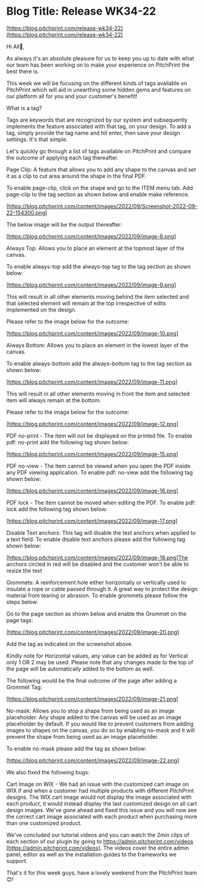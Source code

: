 # **Blog Title**: Release WK34-22

[https://blog.pitchprint.com/release-wk34-22](https://blog.pitchprint.com/release-wk34-22)

Hi All👋,

As always it's an absolute pleasure for us to keep you up to date with what our team has been working on to make your experience on
PitchPrint the best there is.

This week we will be focusing on the different kinds of tags available on PitchPrint which will aid in unearthing some hidden gems and
features on our platform all for you and your customer's benefit!

What is a tag?

Tags are keywords that are recognized by our system and subsequently implements the feature associated with that tag, on your design. To add
a tag, simply provide the tag name and hit enter, then save your design settings. It's that simple.

Let's quickly go through a list of tags available on PitchPrint and compare the outcome of applying each tag thereafter.

Page Clip: A feature that allows you to add any shape to the canvas and set it as a clip to cut area around the shape in the final PDF.

To enable page-clip, click on the shape and go to the ITEM menu tab. Add page-clip to the tag section as shown below and enable make
reference.

[https://blog.pitchprint.com/content/images/2022/09/Screenshot-2022-09-22-154300.png]

The below image will be the output thereafter:

[https://blog.pitchprint.com/content/images/2022/09/image-8.png]

Always Top: Allows you to place an element at the topmost layer of the canvas.

To enable always-top add the always-top tag to the tag section as shown below:

[https://blog.pitchprint.com/content/images/2022/09/image-9.png]

This will result in all other elements moving behind the item selected and that selected element will remain at the top irrespective of
edits implemented on the design.

Please refer to the image below for the outcome:

[https://blog.pitchprint.com/content/images/2022/09/image-10.png]

Always Bottom: Allows you to place an element in the lowest layer of the canvas.

To enable always-bottom add the always-bottom tag to the tag section as shown below:

[https://blog.pitchprint.com/content/images/2022/09/image-11.png]

This will result in all other elements moving in front the item and selected item will always remain at the bottom.

Please refer to the image below for the outcome:

[https://blog.pitchprint.com/content/images/2022/09/image-12.png]


PDF no-print - The item will not be displayed on the printed file. To enable pdf: no-print add the following tag shown below:

[https://blog.pitchprint.com/content/images/2022/09/image-15.png]


PDF no-view - The item cannot be viewed when you open the PDF inside any PDF viewing application. To enable pdf: no-view add the following
tag shown below:

[https://blog.pitchprint.com/content/images/2022/09/image-16.png]


PDF lock - The item cannot be moved when editing the PDF. To enable pdf: lock add the following tag shown below:

[https://blog.pitchprint.com/content/images/2022/09/image-17.png]



Disable Text anchors: This tag will disable the text anchors when applied to a text field. To enable disable text anchors please add the
following tag shown below:

[https://blog.pitchprint.com/content/images/2022/09/image-18.png]The anchors circled in red will be disabled and the customer won't be able
to resize the text

Grommets: A reinforcement hole either horizontally or vertically used to insulate a rope or cable passed through it. A great way to protect
the design material from tearing or abrasion. To enable grommets please follow the steps below:

Go to the page section as shown below and enable the Grommet on the page tags:

[https://blog.pitchprint.com/content/images/2022/09/image-20.png]

Add the tag as indicated on the screenshot above.

Kindly note for Horizontal values, any value can be added as for Vertical only 1 OR 2 may be used. Please note that any changes made to the
top of the page will be automatically added to the bottom as well.

The following would be the final outcome of the page after adding a Grommet Tag:

[https://blog.pitchprint.com/content/images/2022/09/image-21.png]

No-mask: Allows you to stop a shape from being used as an image placeholder. Any shape added to the canvas will be used as an image
placeholder by default. If you would like to prevent customers from adding images to shapes on the canvas, you do so by enabling no-mask and
it will prevent the shape from being used as an image placeholder.

To enable no-mask please add the tag as shown below:

[https://blog.pitchprint.com/content/images/2022/09/image-22.png]

We also fixed the following bugs:

Cart Image on WIX - We had an issue with the customized cart image on WIX if and when a customer had multiple products with different
PitchPrint designs. The WIX cart image would not display the image associated with each product, it would instead display the last
customized design on all cart design images. We've gone ahead and fixed this issue and you will now see the correct cart image associated
with each product when purchasing more than one customized product.

We've concluded our tutorial videos and you can watch the 2min clips of each section of our plugin by going to
https://admin.pitchprint.com/videos [https://admin.pitchprint.com/videos]. The videos cover the entire admin panel, editor as well as the
installation guides to the frameworks we support.

That's it for this week guys, have a lovely weekend from the PitchPrint team😊!

